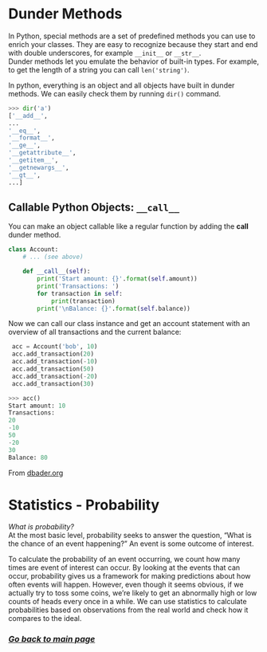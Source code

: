 # Dunder Methods

In Python, special methods are a set of predefined methods you can use to enrich your classes. They are easy to recognize because they start and end with double underscores, for example `__init__` or `__str__`.  
Dunder methods let you emulate the behavior of built-in types. For example, to get the length of a string you can call `len('string')`.

In python, everything is an object and all objects have built in dunder methods. We can easily check them by running `dir()` command.

```python
>>> dir('a')
['__add__',
...
'__eq__',    
'__format__',
'__ge__',    
'__getattribute__',
'__getitem__',
'__getnewargs__',
'__gt__',    
...]
```

## Callable Python Objects: `__call__`

You can make an object callable like a regular function by adding the __call__ dunder method.  

```python
class Account:
    # ... (see above)

    def __call__(self):
        print('Start amount: {}'.format(self.amount))
        print('Transactions: ')
        for transaction in self:
            print(transaction)
        print('\nBalance: {}'.format(self.balance))

```

Now we can call our class instance and get an account statement with an overview of all transactions and the current balance:

```python
 acc = Account('bob', 10)
 acc.add_transaction(20)
 acc.add_transaction(-10)
 acc.add_transaction(50)
 acc.add_transaction(-20)
 acc.add_transaction(30)

>>> acc()
Start amount: 10
Transactions:
20
-10
50
-20
30
Balance: 80

```

From [dbader.org](https://dbader.org/blog/python-dunder-methods)

# Statistics - Probability

*What is probability?*  
At the most basic level, probability seeks to answer the question, “What is the chance of an event happening?” An event is some outcome of interest.

To calculate the probability of an event occurring, we count how many times are event of interest can occur. By looking at the events that can occur, probability gives us a framework for making predictions about how often events will happen. However, even though it seems obvious, if we actually try to toss some coins, we’re likely to get an abnormally high or low counts of heads every once in a while. We can use statistics to calculate probabilities based on observations from the real world and check how it compares to the ideal.



### [_Go back to main page_](README.md)